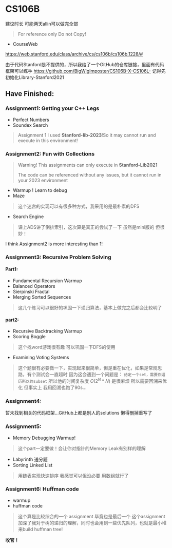 # CS106B

建议时长 可能两天allin可以做完全部
> For reference only Do not Copy!

- CourseWeb

https://web.stanford.edu/class/archive/cs/cs106b/cs106b.1228/#

由于代码Stanford是不提供的，所以我给了一个GitHub的仓库链接，里面有代码框架可以练手
https://github.com/BigWigImposter/CS106B-X-CS106L-
记得先初始化Library-Stanford2021

## Have Finished:

### Assignment1: Getting your  C++ Legs
- Perfect Numbers
- Soundex Search

> Assignment 1 I used **Stanford-lib-2023**!So it may cannot run and execute in this environment! 

### Assignment2: Fun with Collections

> Warning! This assignments can only execute in **Stanford-Lib2021**
> 
> The code can be referenced without any issues, but it cannot run in your 2023 environment
> 

- Warmup ! Learn to debug
- Maze

> 这个迷宫的实现可以有很多种方式，我采用的是最朴素的DFS 
- Search Engine
> 课上ADS讲了倒排索引，这次算是真正的尝试了一下 虽然是mini版的 但很妙！

I think Assignment2 is more interesting than 1!

### Assignment3:    Recursive Problem Solving

#### Part1: 
- Fundamental Recursion Warmup
- Balanced Operators
- Sierpinski Fractal
- Merging Sorted Sequences

>这几个练习可以很好的巩固一下递归算法，基本上做完之后都会比较明了
#### part2:
- Recursive Backtracking Warmup
- Scoring Boggle 

> 这个找word游戏很有趣 可以巩固一下DFS的使用
- Examining Voting Systems
> 这个题很有必要做一下，实现起来很简单，但是重在优化，如果是常规思路，有个测试会一直超时
因为这会遇到一个问题是： `给定一个set，需要你遍历所以的subset` 所以他的时间复杂度 $O(2^N*N)$ 是很麻烦 
所以需要回溯来优化 但事实上 我用回溯也跑了90s...

### Assignment4:
暂未找到相关的代码框架...GitHub上都是别人的solutions 懒得删掉重写了

### Assignment5: 
- Memory Debugging Warmup!
> 这个part一定要做！会让你对指针的Memory Leak有别样的理解
- Labyrinth 送分题
- Sorting Linked List 

> 用链表实现快速排序 我感觉可以但没必要 用数组就行了

### Assignment6: Huffman code
- warmup
- huffman code

> 这个算是比较综合的一个 assignment 毕竟也是最后一个 
这个assignment加深了我对于树的递归的理解，同时也会用到一些优先队列，也就是最小堆来build huffman tree!

**收官！**


